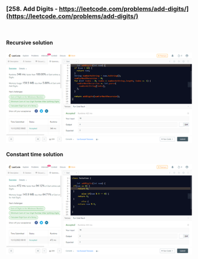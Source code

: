 ### [258. Add Digits - https://leetcode.com/problems/add-digits/](https://leetcode.com/problems/add-digits/)


</br>

#### Recursive solution
![add_digits](/lib/add_digits/add_digits.png)

#### Constant time solution
![add_digits](/lib/add_digits/constant_time_solution.png)